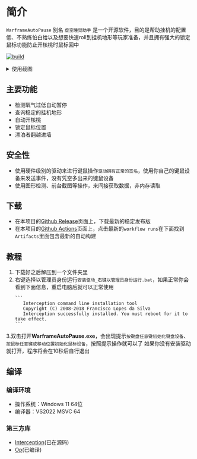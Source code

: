 简介
======
```WarframeAutoPause``` 别名 ```虚空睡觉助手``` 是一个开源软件，目的是帮助挂机的配置低、不熟练怕白给以及想要快速roll到挂机地形等玩家准备，并且拥有强大的锁定鼠标功能防止开核桃时鼠标回中

[![build](https://github.com/woruteyqi/WarframeAutoPause/actions/workflows/msbuild.yml/badge.svg)](https://github.com/woruteyqi/WarframeAutoPause/actions/workflows/msbuild.yml)
<details> <summary>使用截图</summary>
  
   ![image](https://github.com/woruteyqi/WarframeAutoPause/assets/20475872/a9e1ff93-42d9-4505-a3e2-e3f127eb9078)
   
   ![image](https://github.com/woruteyqi/WarframeAutoPause/assets/20475872/4a728d6e-2fc5-4bfe-94bf-8d09720098a9)
   
</details>

## 主要功能
- 检测氧气过低自动暂停
- 查询稳定的挂机地形
- 自动开核桃
- 锁定鼠标位置
- 漂泊者翻越进墙

## 安全性
- 使用硬件级别的驱动来进行键鼠操作```驱动拥有正常的签名```，使用你自己的键鼠设备来发送事件，没有凭空多出来的键鼠设备
- 使用图形检测、前台截图等操作，来间接获取数据，非内存读取

## 下载
- 在本项目的[Github Release](https://github.com/woruteyqi/WarframeAutoPause/releases)页面上，下载最新的稳定发布版
- 在本项目的[Github Actions](https://github.com/woruteyqi/WarframeAutoPause/actions)页面上，点击最新的```workflow runs```在下面找到```Artifacts```里面包含最新的自动构建

## 教程 
1. 下载好之后解压到一个文件夹里
2. 右键选择以管理员身份运行`安装驱动_右键以管理员身份运行.bat`，如果正常你会看到下面信息，重启电脑后就可以正常使用
      >
       ```
          Interception command line installation tool
          Copyright (C) 2008-2018 Francisco Lopes da Silva
          Interception successfully installed. You must reboot for it to take effect.
       ```
      
3.双击打开**WarframeAutoPause.exe**，会出现提示`按键盘任意键初始化键盘设备`、`按鼠标任意键或移动位置初始化鼠标设备`，按照提示操作就可以了
如果你没有安装驱动就打开，程序将会在10秒后自行退出

## 编译
### 编译环境
* 操作系统：Windows 11 64位
* 编译器：VS2022 MSVC 64
### 第三方库
* [Interception](https://github.com/oblitum/Interception)(已在源码)
* [Op](https://github.com/WallBreaker2/op)(已编译)
